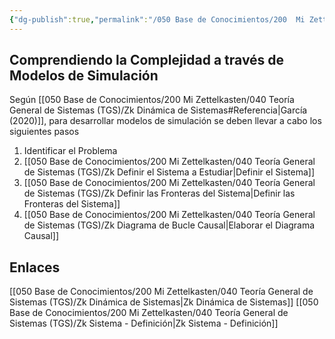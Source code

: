 ```yaml
---
{"dg-publish":true,"permalink":"/050 Base de Conocimientos/200  Mi Zettelkasten/040 Teoría General de Sistemas (TGS)/Zk Comprendiendo la Complejidad a través de Modelos de Simulación/","tags":["variables","complejidad","simulación","modelos"]}
---
```


## Comprendiendo la Complejidad a través de Modelos de Simulación
Según [[050 Base de Conocimientos/200  Mi Zettelkasten/040 Teoría General de Sistemas (TGS)/Zk Dinámica de Sistemas#Referencia\|García (2020)]], para desarrollar modelos de simulación se deben llevar a cabo los siguientes pasos
1. Identificar el Problema
2. [[050 Base de Conocimientos/200  Mi Zettelkasten/040 Teoría General de Sistemas (TGS)/Zk Definir el Sistema a Estudiar\|Definir el Sistema]]
3. [[050 Base de Conocimientos/200  Mi Zettelkasten/040 Teoría General de Sistemas (TGS)/Zk Definir las Fronteras del Sistema\|Definir las Fronteras del Sistema]]
4. [[050 Base de Conocimientos/200  Mi Zettelkasten/040 Teoría General de Sistemas (TGS)/Zk Diagrama de Bucle Causal\|Elaborar el Diagrama Causal]]

## Enlaces
[[050 Base de Conocimientos/200  Mi Zettelkasten/040 Teoría General de Sistemas (TGS)/Zk Dinámica de Sistemas\|Zk Dinámica de Sistemas]]
[[050 Base de Conocimientos/200  Mi Zettelkasten/040 Teoría General de Sistemas (TGS)/Zk Sistema - Definición\|Zk Sistema - Definición]]


